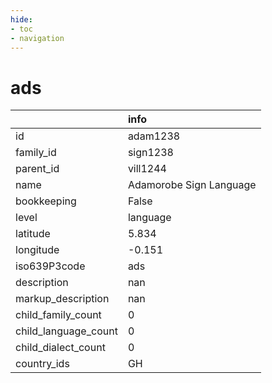 ```yaml
---
hide:
- toc
- navigation
---
```

# ads
|                      | info                    |
|:---------------------|:------------------------|
| id                   | adam1238                |
| family_id            | sign1238                |
| parent_id            | vill1244                |
| name                 | Adamorobe Sign Language |
| bookkeeping          | False                   |
| level                | language                |
| latitude             | 5.834                   |
| longitude            | -0.151                  |
| iso639P3code         | ads                     |
| description          | nan                     |
| markup_description   | nan                     |
| child_family_count   | 0                       |
| child_language_count | 0                       |
| child_dialect_count  | 0                       |
| country_ids          | GH                      |